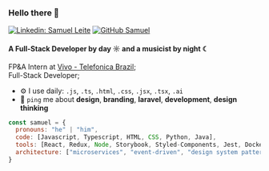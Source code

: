 ### Hello there 👋

[![Linkedin: Samuel Leite](https://img.shields.io/badge/-samuel-blue?style=flat-square&logo=Linkedin&logoColor=white&link=https://www.linkedin.com/in/samuel-leite-pereira/)](https://www.linkedin.com/in/samuel-leite-pereira/)
[![GitHub Samuel](https://img.shields.io/github/followers/samuel?label=follow&style=social)](https://github.com/samuelleitee)

#### A Full-Stack Developer by day ☼ and a musicist by night ☾

FP&A Intern at [Vivo - Telefonica Brazil](https://vivo.com.br);<br>
Full-Stack Developer;<br>

- ⚙️ I use daily: `.js`, `.ts`, `.html`, `.css`, `.jsx`, `.tsx`, `.ai`
- 💬 `ping` me about **design**, **branding**, **laravel**, **development**, **design thinking**

```javascript
const samuel = {
  pronouns: "he" | "him",
  code: [Javascript, Typescript, HTML, CSS, Python, Java],
  tools: [React, Redux, Node, Storybook, Styled-Components, Jest, Docker],
  architecture: ["microservices", "event-driven", "design system pattern"],
}
```
